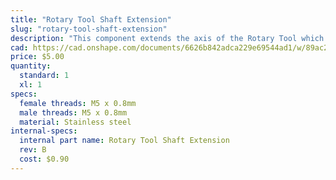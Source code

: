 ```yaml
---
title: "Rotary Tool Shaft Extension"
slug: "rotary-tool-shaft-extension"
description: "This component extends the axis of the Rotary Tool which may be useful when configured significantly off-plumb."
cad: https://cad.onshape.com/documents/6626b842adca229e69544ad1/w/89ac2637f82d915f22c2bcd0/e/bbca4b87cc7553f8834ae22c?renderMode=0&uiState=625506e41ad350015b485f65
price: $5.00
quantity:
  standard: 1
  xl: 1
specs:
  female threads: M5 x 0.8mm
  male threads: M5 x 0.8mm
  material: Stainless steel
internal-specs:
  internal part name: Rotary Tool Shaft Extension
  rev: B
  cost: $0.90
---
```

